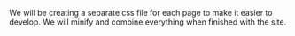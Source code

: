 We will be creating a separate css file for each page to make it easier to develop.
We will minify and combine everything when finished with the site.